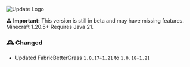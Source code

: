 ![Update Logo](https://github.com/OptiNa-Team/OptiNa-Reborn/blob/main/update_banners/major_update.png?raw=true)

⚠️ **Important:** This version is still in beta and may have missing features. Minecraft 1.20.5+ Requires Java 21.

### 🕰️ Changed
- Updated FabricBetterGrass `1.0.17+1.21` to `1.0.18+1.21`
